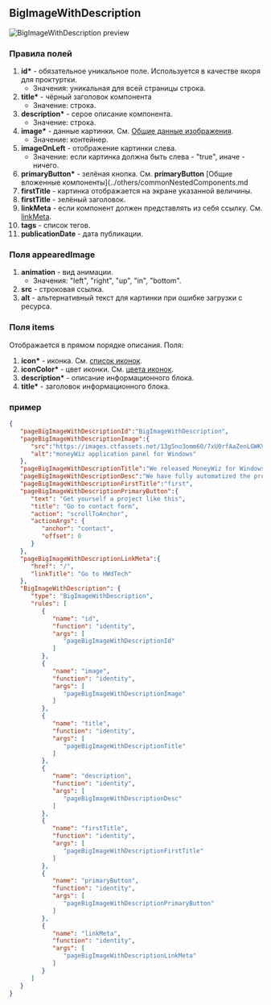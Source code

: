 ## BigImageWithDescription

![BigImageWithDescription preview](https://i.ibb.co/pnTzJ5y/biwd.png)

### Правила полей

1. **id\*** - обязательное уникальное поле. Используется в качестве якоря для проктуртки.
   - Значения: уникальная для всей страницы строка.
2. **title\*** - чёрный заголовок компонента
   - Значение: строка.
3. **description\*** - серое описание компонента.
   - Значение: строка.
4. **image\*** - данные картинки. См. [Общие данные изображения](../common/commonNestedComponents.md).
   - Значение: контейнер.
5. **imageOnLeft** - отображение картинки слева.
   - Значение: если картинка должна быть слева - "true", иначе - ничего.
6. **primaryButton\*** - зелёная кнопка. См. **primaryButton** [Общие вложенные компоненты](../others/commonNestedComponents.md
7. **firstTitle** - картинка отображается на экране указанной величины.
8. **firstTitle** - зелёный заголовок.
9. **linkMeta** - если компонент должен представлять из себя ссылку. См. [linkMeta](../common/commonNestedComponents.md).
10. **tags** - список тегов.
11. **publicationDate** - дата публикации.

### Поля appearedImage

1. **animation** - вид анимации.
   - Значения: "left", "right", "up", "in", "bottom".
2. **src** - строковая ссылка.
3. **alt** - альтернативный текст для картинки при ошибке загрузки с ресурса.

### Поля items

Отображается в прямом порядке описания. Поля:

1. **icon\*** - иконка. См. [список иконок](../common/iconsDict.md).
2. **iconColor\*** - цвет иконки. См. [цвета иконок](../common/iconsDict.md).
3. **description\*** - описание информационного блока.
4. **title\*** - заголовок информационного блока.

### пример

```JSON
{
   "pageBigImageWithDescriptionId":"BigImageWithDescription",
   "pageBigImageWithDescriptionImage":{
      "src":"https://images.ctfassets.net/13g5no3omm60/7xU0rfAaZenLGWKVs5bzYi/544177599759b0fabde533e2ecedd201/money-wiz.jpg",
      "alt":"moneyWiz application panel for Windows"
   },
   "pageBigImageWithDescriptionTitle":"We released MoneyWiz for Windows",
   "pageBigImageWithDescriptionDesc":"We have fully automatized the process. Our client has to run the command, specify a number of the version — and this new version resides on a server, so the users get updates automatically. For deployment organizing we used ClickOnce.",
   "pageBigImageWithDescriptionFirstTitle":"first",
   "pageBigImageWithDescriptionPrimaryButton":{
      "text": "Get yourself a project like this",
      "title": "Go to contact form",
      "action": "scrollToAnchor",
      "actionArgs": {
         "anchor": "contact",
         "offset": 0
      }
   },
   "pageBigImageWithDescriptionLinkMeta":{
      "href": "/",
      "linkTitle": "Go to HWdTech"
   },
   "BigImageWithDescription": {
      "type": "BigImageWithDescription",
      "rules": [
         {
            "name": "id",
            "function": "identity",
            "args": [
               "pageBigImageWithDescriptionId"
            ]
         },
         {
            "name": "image",
            "function": "identity",
            "args": [
               "pageBigImageWithDescriptionImage"
            ]
         },
         {
            "name": "title",
            "function": "identity",
            "args": [
               "pageBigImageWithDescriptionTitle"
            ]
         },
         {
            "name": "description",
            "function": "identity",
            "args": [
               "pageBigImageWithDescriptionDesc"
            ]
         },
         {
            "name": "firstTitle",
            "function": "identity",
            "args": [
               "pageBigImageWithDescriptionFirstTitle"
            ]
         },
         {
            "name": "primaryButton",
            "function": "identity",
            "args": [
               "pageBigImageWithDescriptionPrimaryButton"
            ]
         },
         {
            "name": "linkMeta",
            "function": "identity",
            "args": [
               "pageBigImageWithDescriptionLinkMeta"
            ]
         }
      ]
   }
}
```
